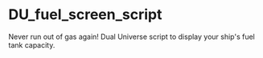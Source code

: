 # DU_fuel_screen_script
Never run out of gas again! Dual Universe script to display your ship's fuel tank capacity. 
